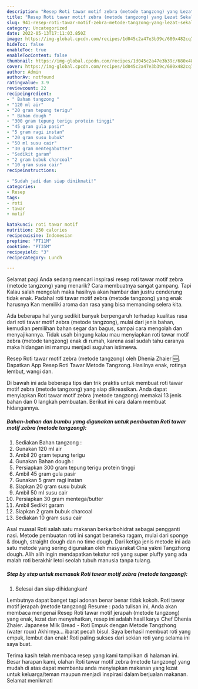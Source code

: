 ```yaml
---
description: "Resep Roti tawar motif zebra (metode tangzong) yang Lezat Sekali, Buat Buka Puasa Bisa Manjain Lidah"
title: "Resep Roti tawar motif zebra (metode tangzong) yang Lezat Sekali, Buat Buka Puasa Bisa Manjain Lidah"
slug: 941-resep-roti-tawar-motif-zebra-metode-tangzong-yang-lezat-sekali-buat-buka-puasa-bisa-manjain-lidah
category: Uncategorized
date: 2022-05-13T17:11:03.850Z
image: https://img-global.cpcdn.com/recipes/1d045c2a47e3b39c/680x482cq70/roti-tawar-motif-zebra-metode-tangzong-foto-resep-utama.jpg
hideToc: false
enableToc: true
enableTocContent: false
thumbnail: https://img-global.cpcdn.com/recipes/1d045c2a47e3b39c/680x482cq70/roti-tawar-motif-zebra-metode-tangzong-foto-resep-utama.jpg
cover: https://img-global.cpcdn.com/recipes/1d045c2a47e3b39c/680x482cq70/roti-tawar-motif-zebra-metode-tangzong-foto-resep-utama.jpg
author: Admin
authorAv: notfound
ratingvalue: 3.9
reviewcount: 22
recipeingredient:
- " Bahan tangzong "
- "120 ml air"
- "20 gram tepung terigu"
- " Bahan dough "
- "300 gram tepung terigu protein tinggi"
- "45 gram gula pasir"
- "5 gram ragi instan"
- "20 gram susu bubuk"
- "50 ml susu cair"
- "30 gram mentegabutter"
- "Sedikit garam"
- "2 gram bubuk charcoal"
- "10 gram susu cair"
recipeinstructions:

- "Sudah jadi dan siap dinikmati!"
categories:
- Resep
tags:
- roti
- tawar
- motif

katakunci: roti tawar motif 
nutrition: 250 calories
recipecuisine: Indonesian
preptime: "PT11M"
cooktime: "PT35M"
recipeyield: "3"
recipecategory: Lunch

---
```



Selamat pagi Anda sedang mencari inspirasi resep roti tawar motif zebra (metode tangzong) yang menarik? Cara membuatnya sangat gampang. Tapi Kalau salah mengolah maka hasilnya akan hambar dan justru cenderung tidak enak. Padahal roti tawar motif zebra (metode tangzong) yang enak harusnya Kan memiliki aroma dan rasa yang bisa memancing selera kita.


Ada beberapa hal yang sedikit banyak berpengaruh terhadap kualitas rasa dari roti tawar motif zebra (metode tangzong), mulai dari jenis bahan, kemudian pemilihan bahan segar dan bagus, sampai cara mengolah dan menyajikannya. Tidak usah bingung kalau mau menyiapkan roti tawar motif zebra (metode tangzong) enak di rumah, karena asal sudah tahu caranya maka hidangan ini mampu menjadi suguhan istimewa.

Resep Roti tawar motif zebra (metode tangzong) oleh Dhenia Zhaier 🆕. Dapatkan App Resep Roti Tawar Metode Tangzong. Hasilnya enak, rotinya lembut, wangi dan.


Di bawah ini ada beberapa tips dan trik praktis untuk membuat roti tawar motif zebra (metode tangzong) yang siap dikreasikan. Anda dapat menyiapkan Roti tawar motif zebra (metode tangzong) memakai 13 jenis bahan dan 0 langkah pembuatan. Berikut ini cara dalam membuat hidangannya.

<!--inarticleads1-->

##### Bahan-bahan dan bumbu yang digunakan untuk pembuatan Roti tawar motif zebra (metode tangzong):

1. Sediakan  Bahan tangzong :
1. Gunakan 120 ml air
1. Ambil 20 gram tepung terigu
1. Gunakan  Bahan dough :
1. Persiapkan 300 gram tepung terigu protein tinggi
1. Ambil 45 gram gula pasir
1. Gunakan 5 gram ragi instan
1. Siapkan 20 gram susu bubuk
1. Ambil 50 ml susu cair
1. Persiapkan 30 gram mentega/butter
1. Ambil Sedikit garam
1. Siapkan 2 gram bubuk charcoal
1. Sediakan 10 gram susu cair


Asal muasal Roti salah satu makanan berkarbohidrat sebagai pengganti nasi. Metode pembuatan roti ini sangat beraneka ragam, mulai dari sponge &amp; dough, straight dough dan no time dough. Dari ketiga jenis metode ini ada satu metode yang sering digunakan oleh masyarakat Cina yakni Tangzhong dough. Alih alih ingin mendapatkan tekstur roti yang super pluffy yang ada malah roti berakhir letoi seolah tubuh manusia tanpa tulang. 

<!--inarticleads2-->

##### Step by step untuk memasak Roti tawar motif zebra (metode tangzong):


1. Selesai dan siap dihidangkan!

Lembutnya dapat banget tapi adonan benar benar tidak kokoh. Roti tawar motif jerapah (metode tangzong) Resume : pada tulisan ini, Anda akan membaca mengenai Resep Roti tawar motif jerapah (metode tangzong) yang enak, lezat dan menyehatkan, resep ini adalah hasil karya Chef Dhenia Zhaier. Japanese Milk Bread - Roti Empuk dengan Metode Tangzhong (water roux) Akhirnya… ibarat pecah bisul. Saya berhasil membuat roti yang empuk, lembut dan enak! Roti paling sukses dari sekian roti yang selama ini saya buat. 

Terima kasih telah membaca resep yang kami tampilkan di halaman ini. Besar harapan kami, olahan Roti tawar motif zebra (metode tangzong) yang mudah di atas dapat membantu anda menyiapkan makanan yang lezat untuk keluarga/teman maupun menjadi inspirasi dalam berjualan makanan. Selamat menikmati
